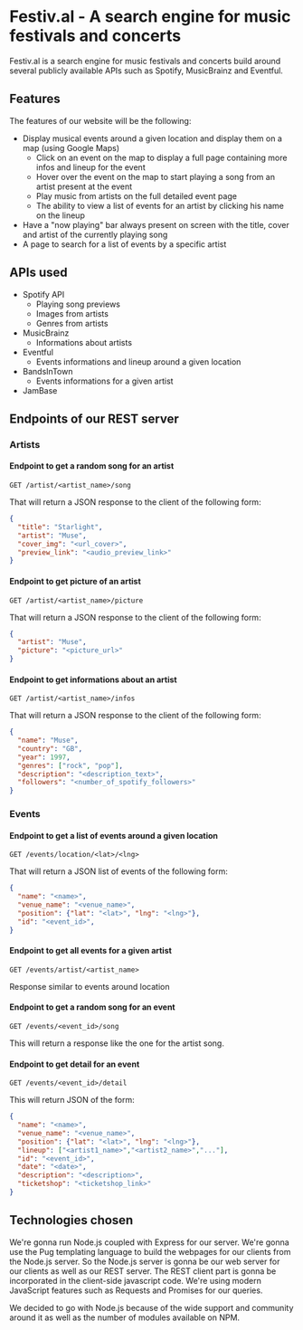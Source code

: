 # Festiv.al - A search engine for music festivals and concerts

Festiv.al is a search engine for music festivals and concerts build around several publicly available APIs such as Spotify, MusicBrainz and Eventful.

## Features

The features of our website will be the following:

* Display musical events around a given location and display them on a map (using Google Maps)
  * Click on an event on the map to display a full page containing more infos and lineup for the event
  * Hover over the event on the map to start playing a song from an artist present at the event
  * Play music from artists on the full detailed event page
  * The ability to view a list of events for an artist by clicking his name on the lineup
* Have a "now playing" bar always present on screen with the title, cover and artist of the currently playing song
* A page to search for a list of events by a specific artist

## APIs used

* Spotify API
  * Playing song previews
  * Images from artists
  * Genres from artists
* MusicBrainz
  * Informations about artists
* Eventful
  * Events informations and lineup around a given location
* BandsInTown
  * Events informations for a given artist
* JamBase

## Endpoints of our REST server

### Artists

#### Endpoint to get a random song for an artist

```
GET /artist/<artist_name>/song
```

That will return a JSON response to the client of the following form:

```json
{
  "title": "Starlight",
  "artist": "Muse",
  "cover_img": "<url_cover>",
  "preview_link": "<audio_preview_link>"
}
```

#### Endpoint to get picture of an artist

```
GET /artist/<artist_name>/picture
```

That will return a JSON response to the client of the following form:

```json
{
  "artist": "Muse",
  "picture": "<picture_url>"
}
```

#### Endpoint to get informations about an artist

```
GET /artist/<artist_name>/infos
```

That will return a JSON response to the client of the following form:

```json
{
  "name": "Muse",
  "country": "GB",
  "year": 1997,
  "genres": ["rock", "pop"],
  "description": "<description_text>",
  "followers": "<number_of_spotify_followers>"
}
```

### Events

#### Endpoint to get a list of events around a given location

```
GET /events/location/<lat>/<lng>
```

That will return a JSON list of events of the following form:

```json
{
  "name": "<name>",
  "venue_name": "<venue_name>",
  "position": {"lat": "<lat>", "lng": "<lng>"},
  "id": "<event_id>",
}
```

#### Endpoint to get all events for a given artist

```
GET /events/artist/<artist_name>
```

Response similar to events around location

#### Endpoint to get a random song for an event

```
GET /events/<event_id>/song
```

This will return a response like the one for the artist song.

#### Endpoint to get detail for an event

```
GET /events/<event_id>/detail
```

This will return JSON of the form:

```json
{
  "name": "<name>",
  "venue_name": "<venue_name>",
  "position": {"lat": "<lat>", "lng": "<lng>"},
  "lineup": ["<artist1_name>","<artist2_name>","..."],
  "id": "<event_id>",
  "date": "<date>",
  "description": "<description>",
  "ticketshop": "<ticketshop_link>"
}
```

## Technologies chosen

We're gonna run Node.js coupled with Express for our server. We're gonna use the Pug templating language to build the webpages for our clients from the Node.js server. So the Node.js server is gonna be our web server for our clients as well as our REST server. The REST client part is gonna be incorporated in the client-side javascript code. We're using modern JavaScript features such as Requests and Promises for our queries.

We decided to go with Node.js because of the wide support and community around it as well as the number of modules available on NPM.